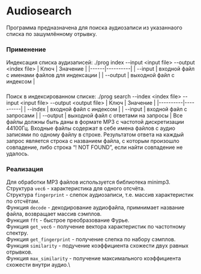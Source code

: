 # Audiosearch
Программа предназначена для поиска аудиозаписи из указаннаого списка по зашумлённому отрывку.
### Применение ###
Индексация списка аудизаписей:
./prog index --input \<input file\> --output \<index file\>
| Ключ | Значение |
|------|----------|
| --input  | входной файл с именами файлов для индексации  |
| --output | выходной файл с индексом   |
###
Поиск в индексированном списке:
./prog search --index \<index file\> --input \<input file\> --output \<output file\>
| Ключ | Значение |
|----------|----------|
| --index    | входной файл с индексом |
| --input    | входной файл с запросами  |
| --output   | выходной файл с ответами на запросы   |
Все файлы должны быть даны в формате MP3 с частотой дискретизации 44100Гц.
Входные файлы содержат в себе имена файлов с аудио записями по одному файлу в
строке.
Результатом ответа на каждый запрос является строка с названием файла, с которым
произошло совпадение, либо строка “! NOT FOUND”, если найти совпадение не удалось.
### Реализация ###
Для обработки MP3 файлов используется библиотека minimp3.\
Структура ```vec6``` - характеристика для одного отсчёта.\
Структура ```fingerprint``` - слепок аудиозаписи, т.е. массив характеристик по отсчётам.\
Функция ```decode``` - декодирование аудиофайла, примнимает название файла, возвращает
массив сэмплов.\
Функция ```fft``` - быстрое преобразование Фурье.\
Функция ```get_vec6``` - получение вектора характеристик по частотному спектру.\
Функция ```get_fingerprint``` - получение слепка по набору сэмплов.\
Функция ```similarity``` - подучение коэффициента схожести двух равных отрывков.\
Функция ```max_similarity``` - получение максимального коэффициента схожести внутри
аудио.\
